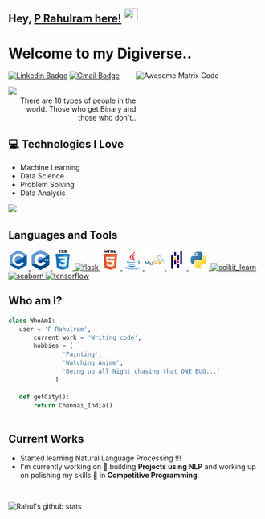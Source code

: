 ## Hey, [P Rahulram here!](https://www.linkedin.com/in/rahulram-p/)  <img src="https://media.giphy.com/media/hvRJCLFzcasrR4ia7z/giphy.gif" width="28px" height="28px">

<h1>Welcome to my Digiverse..</h1> 

<img src = 'https://thumbs.gfycat.com/AdolescentAgileCoqui.webp' alt = 'Awesome Matrix Code' align='right' width="250" height="250"/>

[![Linkedin Badge](https://img.shields.io/badge/-Rahulram-blue?style=flat-square&logo=Linkedin&logoColor=white&link=https://www.linkedin.com/in/rahulram-p/)](https://www.linkedin.com/in/rahulram-p/) [![Gmail Badge](https://img.shields.io/badge/-rahulram04rc@gmail.com-c14438?style=flat-square&logo=Gmail&logoColor=white&link=mailto:rahulram04rc@gmail.com)](mailto:rahulram04rc@gmail.com)

<img width="100em" src="https://komarev.com/ghpvc/?username=mr-appu&color=green&style=flat-square">

<div style="text-align: right">There are 10 types of people in the world. Those who get Binary and those who don't.. </div>

## :computer: Technologies I Love
* Machine Learning
* Data Science
* Problem Solving
* Data Analysis

<img src = "https://github-readme-stats.vercel.app/api/top-langs/?username=mr-appu&layout=compact">

## Languages and Tools
<p align="left"> <a href="https://www.cprogramming.com/" target="_blank" rel="noreferrer"> 
<img src="https://raw.githubusercontent.com/devicons/devicon/master/icons/c/c-original.svg" alt="c" width="40" height="40"/> 
</a> <a href="https://www.w3schools.com/cpp/" target="_blank" rel="noreferrer"> 
<img src="https://raw.githubusercontent.com/devicons/devicon/master/icons/cplusplus/cplusplus-original.svg" alt="cplusplus" width="40" height="40"/> 
</a> <a href="https://www.w3schools.com/css/" target="_blank" rel="noreferrer"> <img src="https://raw.githubusercontent.com/devicons/devicon/master/icons/css3/css3-original-wordmark.svg" alt="css3" width="40" height="40"/> </a> <a href="https://flask.palletsprojects.com/" target="_blank" rel="noreferrer"> 
<img src="https://www.vectorlogo.zone/logos/pocoo_flask/pocoo_flask-icon.svg" alt="flask" width="40" height="40"/> </a> <a href="https://www.w3.org/html/" target="_blank" rel="noreferrer"> <img src="https://raw.githubusercontent.com/devicons/devicon/master/icons/html5/html5-original-wordmark.svg" alt="html5" width="40" height="40"/> </a> <a href="https://www.java.com" target="_blank" rel="noreferrer"> 
<img src="https://raw.githubusercontent.com/devicons/devicon/master/icons/java/java-original.svg" alt="java" width="40" height="40"/> </a> 
<a href="https://www.mysql.com/" target="_blank" rel="noreferrer"> <img src="https://raw.githubusercontent.com/devicons/devicon/master/icons/mysql/mysql-original-wordmark.svg" alt="mysql" width="40" height="40"/> </a> <a href="https://pandas.pydata.org/" target="_blank" rel="noreferrer"> 
<img src="https://raw.githubusercontent.com/devicons/devicon/2ae2a900d2f041da66e950e4d48052658d850630/icons/pandas/pandas-original.svg" alt="pandas" width="40" height="40"/> </a> <a href="https://www.python.org" target="_blank" rel="noreferrer"> 
<img src="https://raw.githubusercontent.com/devicons/devicon/master/icons/python/python-original.svg" alt="python" width="40" height="40"/> </a>
<a href="https://scikit-learn.org/" target="_blank" rel="noreferrer"> <img src="https://upload.wikimedia.org/wikipedia/commons/0/05/Scikit_learn_logo_small.svg" alt="scikit_learn" width="40" height="40"/> </a> <a href="https://seaborn.pydata.org/" target="_blank" rel="noreferrer"> 
<img src="https://seaborn.pydata.org/_images/logo-mark-lightbg.svg" alt="seaborn" width="40" height="40"/> </a> <a href="https://www.tensorflow.org" target="_blank" rel="noreferrer"> <img src="https://www.vectorlogo.zone/logos/tensorflow/tensorflow-icon.svg" alt="tensorflow" width="40" height="40"/> </a> </p>
 
 ## Who am I?
 ```python
 class WhoAmI:
 	user = 'P Rahulram',
		current_work = 'Writing code',
		hobbies = [
				'Painting',
				'Watching Anime',
				'Being up all Night chasing that ONE BUG...'
			  ]
	
	def getCity():
		return Chennai_India()
	
 ```
 
## Current Works
 * Started learning Natural Language Processing !!!
 * I'm currently working on 🔭 building **Projects using NLP** and working up on polishing my skills 🌱 in **Competitive Programming**.
 
<br>

![Rahul's github stats](https://github-readme-stats.vercel.app/api?username=mr-appu&show_icons=true&hide=[%22issues%22])
 
 
